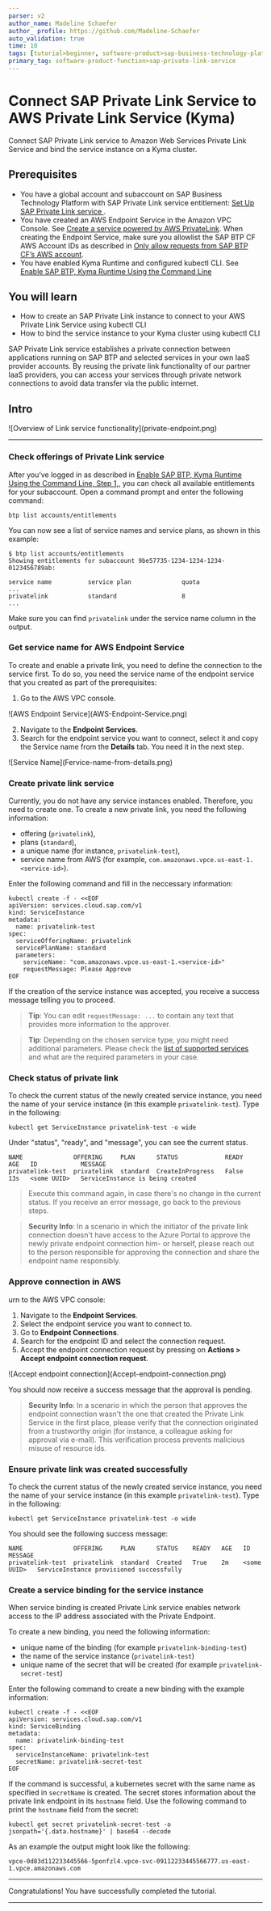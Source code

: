 ```yaml
---
parser: v2
author_name: Madeline Schaefer
author_ profile: https://github.com/Madeline-Schaefer
auto_validation: true
time: 10
tags: [tutorial>beginner, software-product>sap-business-technology-platform, software-product-function>sap-btp-cockpit, tutorial>license, software-product-function>sap-private-link-service, software-product-function>sap-btp-command-line-interface]
primary_tag: software-product-function>sap-private-link-service
---
```


# Connect SAP Private Link Service to AWS Private Link Service (Kyma)
<!-- description --> Connect SAP Private Link service to Amazon Web Services Private Link Service and bind the service instance on a Kyma cluster.

## Prerequisites
- You have a global account and subaccount on SAP Business Technology Platform with SAP Private Link service entitlement: [Set Up SAP Private Link service ](private-link-onboarding).
- You have created an AWS Endpoint Service in the Amazon VPC Console. See [Create a service powered by AWS PrivateLink](https://docs.aws.amazon.com/vpc/latest/privatelink/create-endpoint-service.html).
When creating the Endpoint Service, make sure you allowlist the SAP BTP CF AWS Account IDs as described in [Only allow requests from SAP BTP CF’s AWS account](https://help.sap.com/docs/private-link/private-link1/best-practices-for-secure-endpoint-approval-on-aws).
- You have enabled Kyma Runtime and configured kubectl CLI. See [Enable SAP BTP, Kyma Runtime Using the Command Line](https://developers.sap.com/tutorials/btp-cli-setup-kyma-cluster.html)

## You will learn
  - How to create an SAP Private Link instance to connect to your AWS Private Link Service using kubectl CLI
  - How to bind the service instance to your Kyma cluster using kubectl CLI

 SAP Private Link service establishes a private connection between applications running on SAP BTP and selected services in your own IaaS provider accounts. By reusing the private link functionality of our partner IaaS providers, you can access your services through private network connections to avoid data transfer via the public internet.

## Intro
<!-- border -->![Overview of  Link service functionality](private-endpoint.png)

---

### Check offerings of Private Link service


After you’ve logged in as described in [Enable SAP BTP, Kyma Runtime Using the Command Line, Step 1,](https://developers.sap.com/tutorials/btp-cli-setup-kyma-cluster.html), you can check all available entitlements for your subaccount. Open a command prompt and enter the following command:

```Shell/Bash
btp list accounts/entitlements
```

You can now see a list of service names and service plans, as shown in this example:

```Shell/Bash
$ btp list accounts/entitlements
Showing entitlements for subaccount 9be57735-1234-1234-1234-0123456789ab:

service name          service plan              quota
...
privatelink           standard                  8
...
```

Make sure you can find `privatelink` under the service name column in the output.


### Get service name for AWS Endpoint Service


To create and enable a private link, you need to define the connection to the service first. To do so, you need the service name of the endpoint service that you created as part of the prerequisites:

1. Go to the AWS VPC console.
<!-- border -->![AWS Endpoint Service](AWS-Endpoint-Service.png)

2. Navigate to the **Endpoint Services**.
3. Search for the endpoint service you want to connect, select it and copy the Service name from the **Details** tab. You need it in the next step.

<!-- border -->![Service Name](Fervice-name-from-details.png)


### Create private link service


Currently, you do not have any service instances enabled. Therefore, you need to create one. To create a new private link, you need the following information:

- offering (`privatelink`),
- plans (`standard`),
- a unique name (for instance, `privatelink-test`),
- service name from AWS (for example, `com.amazonaws.vpce.us-east-1.<service-id>`).

Enter the following command and fill in the neccessary information:

```Shell/Bash
kubectl create -f - <<EOF
apiVersion: services.cloud.sap.com/v1
kind: ServiceInstance
metadata:
  name: privatelink-test
spec:
  serviceOfferingName: privatelink
  servicePlanName: standard
  parameters:
    serviceName: "com.amazonaws.vpce.us-east-1.<service-id>"
    requestMessage: Please Approve 
EOF
```

If the creation of the service instance was accepted, you receive a success message telling you to proceed.

> **Tip**: You can edit `requestMessage: ...` to contain any text that provides more information to the approver.

> **Tip**: Depending on the chosen service type, you might need additional parameters. Please check the [list of supported services](https://help.sap.com/docs/private-link/private-link1/consume-amazon-web-services-in-sap-btp?version=CLOUD) and what are the required parameters in your case.


### Check status of private link 


To check the current status of the newly created service instance, you need the name of your service instance (in this example `privatelink-test`). Type in the following:

```Shell/Bash
kubectl get ServiceInstance privatelink-test -o wide
```

Under "status", "ready", and "message", you can see the current status.

```Shell/Bash
NAME              OFFERING     PLAN      STATUS             READY   AGE   ID            MESSAGE
privatelink-test  privatelink  standard  CreateInProgress   False   13s   <some UUID>   ServiceInstance is being created
```

>  Execute this command again, in case there's no change in the current status. If you receive an error message, go back to the previous steps.


> **Security Info**: In a scenario in which the initiator of the private link connection doesn't have access to the Azure Portal to approve the newly private endpoint connection him- or herself, please reach out to the person responsible for approving the connection and share the endpoint name responsibly.


### Approve connection in AWS


urn to the AWS VPC console:

1. Navigate to the **Endpoint Services**.
2. Select the endpoint service you want to connect to.
3. Go to **Endpoint Connections**.
4. Search for the endpoint ID and select the connection request.
5. Accept the endpoint connection request by pressing on **Actions > Accept endpoint connection request**.

<!-- border -->![Accept endpoint connection](Accept-endpoint-connection.png)


You should now receive a success message that the approval is pending.

>**Security Info**: In a scenario in which the person that approves the endpoint connection wasn't the one that created the Private Link Service in the first place, please verify that the connection originated from a trustworthy origin (for instance, a colleague asking for approval via e-mail). This verification process prevents malicious misuse of resource ids.


### Ensure private link was created successfully


To check the current status of the newly created service instance, you need the name of your service instance (in this example `privatelink-test`). Type in the following:

```Shell/Bash
kubectl get ServiceInstance privatelink-test -o wide
```

You should see the following success message:

```Shell/Bash
NAME              OFFERING     PLAN      STATUS    READY   AGE   ID            MESSAGE
privatelink-test  privatelink  standard  Created   True    2m    <some UUID>   ServiceInstance provisioned successfully
```


### Create a service binding for the service instance


When service binding is created Private Link service enables network access to the IP address associated with the Private Endpoint.

To create a new binding, you need the following information:

- unique name of the binding (for example ```privatelink-binding-test```)
- the name of the service instance (```privatelink-test```)
- unique name of the secret that will be created (for example ```privatelink-secret-test```)

Enter the following command to create a new binding with the example information:

```Shell/Bash
kubectl create -f - <<EOF
apiVersion: services.cloud.sap.com/v1
kind: ServiceBinding
metadata:
  name: privatelink-binding-test
spec:
  serviceInstanceName: privatelink-test
  secretName: privatelink-secret-test
EOF
```

If the command is successful, a kubernetes secret with the same name as specified in `secretName` is created. The secret stores information about the private link endpoint in its `hostname` field. Use the following command to print the `hostname` field from the secret:

```Shell/Bash
kubectl get secret privatelink-secret-test -o jsonpath='{.data.hostname}' | base64 --decode
```

As an example the output might look like the following:

```Shell/Bash
vpce-0d83d112233445566-5ponfzl4.vpce-svc-09112233445566777.us-east-1.vpce.amazonaws.com
```

---

Congratulations! You have successfully completed the tutorial.

---
